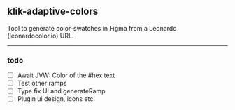 ## klik-adaptive-colors

Tool to generate color-swatches in Figma from a Leonardo (leonardocolor.io) URL.

---

### todo

- [ ] Await JVW: Color of the #hex text
- [ ] Test other ramps
- [ ] Type fix UI and generateRamp
- [ ] Plugin ui design, icons etc.